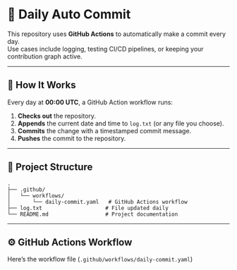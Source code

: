 # 🔄 Daily Auto Commit

This repository uses **GitHub Actions** to automatically make a commit every day.  
Use cases include logging, testing CI/CD pipelines, or keeping your contribution graph active.

---

## 🚀 How It Works

Every day at **00:00 UTC**, a GitHub Action workflow runs:

1. **Checks out** the repository.
2. **Appends** the current date and time to `log.txt` (or any file you choose).
3. **Commits** the change with a timestamped commit message.
4. **Pushes** the commit to the repository.

---

## 📂 Project Structure

```
.
├── .github/
│   └── workflows/
│       └── daily-commit.yaml   # GitHub Actions workflow
├── log.txt                    # File updated daily
└── README.md                  # Project documentation
```

---

## ⚙️ GitHub Actions Workflow

Here’s the workflow file (`.github/workflows/daily-commit.yaml`)